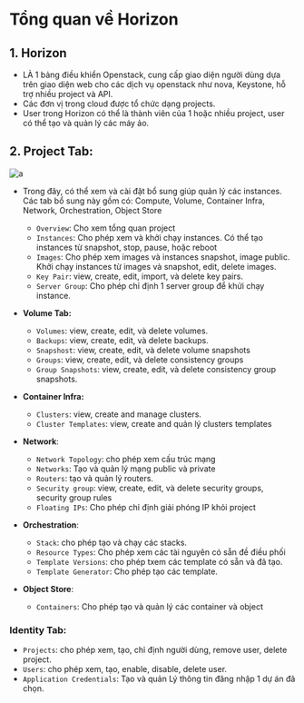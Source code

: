 # Tổng quan về Horizon

## 1. Horizon

- LÀ 1 bảng điều khiển Openstack, cung cấp giao diện người dùng dựa trên giao diện web cho các dịch vụ openstack như nova, Keystone, hỗ trợ nhiều project và API.
- Các đơn vị trong cloud được tổ chức dạng projects.
- User trong Horizon có thể là thành viên của 1 hoặc nhiều project, user có thể tạo và quản lý các máy ảo.

## 2. Project Tab:

![a](https://f8-zpcloud.zdn.vn/534850165721214009/5683e92196404e1e1751.jpg)

- Trong đây, có thể xem và cài đặt bổ sung giúp quản lý các instances. Các tab bổ sung này gồm có: Compute, Volume, Container Infra, Network, Orchestration, Object Store
  - `Overview`: Cho xem tổng quan project
  - `Instances`: Cho phép xem và khởi chạy instances. Có thể tạo instances từ snapshot, stop, pause, hoặc reboot
  - `Images`: Cho phép xem images và instances snapshot, image public. Khởi chạy instances từ images và snapshot, edit, delete images.
  - `Key Pair`: view, create, edit, import, và delete key pairs.
  - `Server Group`: Cho phép chỉ định 1 server group để khửi chạy instance.

- **Volume Tab:**
  - `Volumes`: view, create, edit, và delete volumes.
  - `Backups`: view, create, edit, và delete backups.
  - `Snapshost`: view, create, edit, và delete volume snapshots
  - `Groups`: view, create, edit, và delete consistency groups
  - `Group Snapshots`: view, create, edit, và delete consistency group snapshots.

- **Container Infra:**
  - `Clusters`: view, create and manage clusters.
  - `Cluster Templates`: view, create and quản lý clusters templates

- **Network**:
  - `Network Topology`: cho phép xem cấu trúc mạng
  - `Networks`: Tạo và quản lý mạng public và private
  - `Routers`: tạo và quản lý routers.
  - `Security group`: view, create, edit, và delete security groups, security group rules
  - `Floating IPs`: Cho phép chỉ định giải phóng IP khỏi project

- **Orchestration**: 
  - `Stack`: cho phép tạo và chạy các stacks.
  - `Resource Types`: Cho phép xem các tài nguyên có sẵn đề điều phối
  - `Template Versions`: cho phép txem các template có sẵn và đã tạo.
  - `Template Generator`: Cho phép tạo các template.

- **Object Store**:
  - `Containers`: Cho phép tạo và quản lý các container và object

### Identity Tab:

- `Projects`: cho phép xem, tạo, chỉ định người dùng, remove user, delete project.
- `Users`: cho phép xem, tạo, enable, disable, delete user.
- `Application Credentials`: Tạo và quản Lý thông tin đăng nhập 1 dự án đã chọn.

